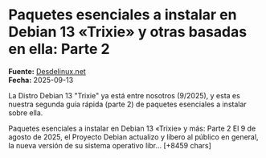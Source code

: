 # Paquetes esenciales a instalar en Debian 13 «Trixie» y otras basadas en ella: Parte 2

**Fuente:** [Desdelinux.net](https://blog.desdelinux.net/paquetes-esenciales-debian-13-trixie-parte-2/)  
**Fecha:** 2025-09-13

La Distro Debian 13 \"Trixie\" ya está entre nosotros (9/2025), y esta es nuestra segunda guía rápida (parte 2) de paquetes esenciales a instalar sobre ella.

Paquetes esenciales a instalar en Debian 13 «Trixie» y más: Parte 2
El 9 de agosto de 2025, el Proyecto Debian actualizo y libero al público en general, la nueva versión de su sistema operativo libr… [+8459 chars]
